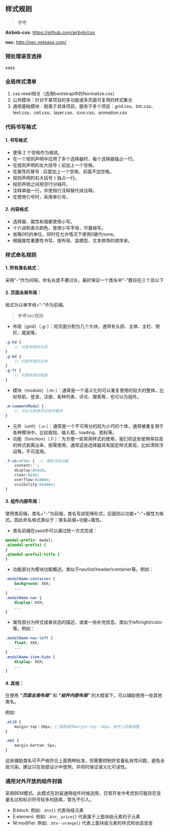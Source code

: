 ## 样式规则

> 参考

**Airbnb-css:** <https://github.com/airbnb/css>

**nec:** <http://nec.netease.com/>

### 预处理语言选择
sass
### 全局样式清单

1. css reset相关（选用bootstrap中的Normalize.css）
2. 公共模块：针对于某项目的多功能或多页面可复用的样式集合
3. 通用基础模块：脱离于具体项目，服务于多个项目：grid.css、btn.css、text.css、cell.css、layer.css、icon.css、animation.css

### 代码书写格式

#### 1. 书写格式
* 使用 2 个空格作为缩进。
* 在一个规则声明中应用了多个选择器时，每个选择器独占一行。
* 在规则声明的左大括号 { 前加上一个空格。
* 在属性的冒号 : 后面加上一个空格，前面不加空格。
* 规则声明的右大括号 } 独占一行。
* 规则声明之间用空行分隔开。
* 注释单独一行，并使用行注释替代块注释。
* 在使用引号时，采用单引号。

#### 2. 内容格式
* 选择器、属性和值都使用小写。
* 十六进制表示颜色，使用小写字母，尽量缩写。
* 省略0时的单位，同时在允许情况下使用0替代none。
* 根据属性重要性书写，按布局、盒模型、文本修饰的顺序来。

### 样式命名规则

#### 1. 所有类名格式：
采用"-"作为间隔，命名长度不要过长，最好保证一个类名中"-"数目在三个及以下

#### 2. 页面全局布局：
格式为以单字母+“-”作为前缀。
> 参考nec规则
* 布局（grid）（.g-）：将页面分割为几个大块，通常有头部、主体、主栏、侧栏、尾部等。
``` sass
.g-hd {
    // 代表布局的头部
}
.g-bd {
    // 代表布局的主体
}
.g-ft {
    // 代表布局的尾部
}
```
* 模块（module）（.m-）：通常是一个语义化的可以重复使用的较大的整体。比如导航、登录、注册、各种列表、评论、搜索等，也可以为组件。
``` sass
.m-commentModal {
    // 可以代表某评论组件模块
}
```
* 元件（unit）（.u-）：通常是一个不可再分的较为小巧的个体，通常被重复用于各种模块中。比如按钮、输入框、loading、图标等。
* 功能（function）（.f-）：为方便一些常用样式的使用，我们将这些使用率较高的样式剥离出来，按需使用，通常这些选择器具有固定样式表现，比如清除浮动等。不可滥用。
``` sass
.f-cb:after {  // 清除浮动功能
    content:'';
    display:block;
    clear:both;
    overflow:hidden;
    visibility:hidden;
}
```

#### 3. 组件内部布局：
使用类前缀，类名+"-"为前缀，类名写成驼峰形式，后面则以功能+"-"+属性为格式。因此命名格式类似于：类名前缀+功能+属性。
	
* 类名前缀在sass中可以通过统一方式完成：
``` sass
@modal-prefix: modal;
.@{modal-prefix} {
}
.@{modal-prefix}-title {
}
```

* 功能部分为模块功能概述。类似于nav/list/header/container等。例如：
``` sass
.modalName-container {
    background: XXX;
    ...
}
.modalName-nav {
    display: XXX;
    ...
}
```
* 属性部分为样式或者状态的描述，或者一些补充信息。类似于left/right/color等。例如：
``` sass
.modalName-nav-left {
    float: XXX;
    ...
}
.modalName-item-hide {
    display: XXX;
    ...
}
```

#### 4. 其他：　

在使用 ***“页面全局布局”*** 和 ***“组件内部布局”*** 的大框架下，可以辅助使用一些其他类名。

例如:
``` sass
.mt10 {
    margin-top：10px; //直观缩写margin-top：10px，用于小范围调整
}
```
``` sass
.mb5 {
    margin-bottom：5px;    
}
``` 

这些辅助类名可不严格符合上面两种标准，但需要控制好变量私有性问题，避免全局污染。建议只在局部设计中使用，并同时保证语义化可读性。

### 通用对外开放的组件封装
采用BEM模式。此模式在封装通用组件时候选用，日常开发中考虑到可能存在变量名过和标识符号较多的因素，暂先不引入。
* B:block. 例如: `.btn{}` 代表块级元素
* E:element. 例如: `.btn__price{}` 代表属于上面块级元素的子元素
* M:modifier. 例如: `.btn--orange{}` 代表上面块级元素的样式和状态改变
